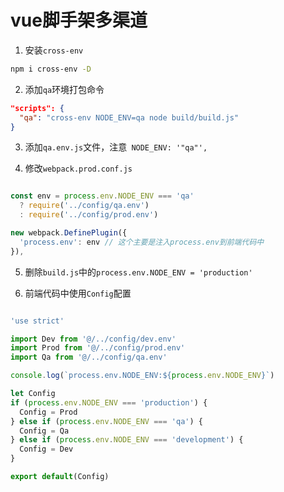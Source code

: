 
# vue脚手架多渠道

1. 安装`cross-env`

```sh
npm i cross-env -D
```

2. 添加`qa`环境打包命令

```json
"scripts": {
  "qa": "cross-env NODE_ENV=qa node build/build.js"
}
```

3. 添加`qa.env.js`文件，注意` NODE_ENV: '"qa"',`

4. 修改`webpack.prod.conf.js`

```js

const env = process.env.NODE_ENV === 'qa'
  ? require('../config/qa.env')
  : require('../config/prod.env')

new webpack.DefinePlugin({
  'process.env': env // 这个主要是注入process.env到前端代码中
}),
```

5. 删除`build.js`中的`process.env.NODE_ENV = 'production'`

6. 前端代码中使用`Config`配置

```js

'use strict'

import Dev from '@/../config/dev.env'
import Prod from '@/../config/prod.env'
import Qa from '@/../config/qa.env'

console.log(`process.env.NODE_ENV:${process.env.NODE_ENV}`)

let Config
if (process.env.NODE_ENV === 'production') {
  Config = Prod
} else if (process.env.NODE_ENV === 'qa') {
  Config = Qa
} else if (process.env.NODE_ENV === 'development') {
  Config = Dev
}

export default(Config)

```

<RightMenu />